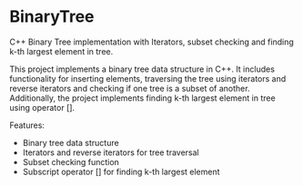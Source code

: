 # BinaryTree
C++ Binary Tree implementation with Iterators, subset checking and finding k-th largest element in tree.

This project implements a binary tree data structure in C++. It includes functionality for inserting elements, traversing the tree using iterators and reverse iterators and checking if one tree is a subset of another. Additionally, the project implements finding k-th largest element in tree using operator [].

Features:
- Binary tree data structure
- Iterators and reverse iterators for tree traversal
- Subset checking function
- Subscript operator [] for finding k-th largest element
